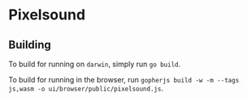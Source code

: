 # Pixelsound

## Building

To build for running on `darwin`, simply run `go build`.

To build for running in the browser, run `gopherjs build -w -m --tags js,wasm -o ui/browser/public/pixelsound.js`.
